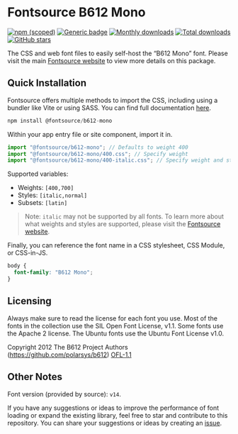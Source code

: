 # Fontsource B612 Mono

[![npm (scoped)](https://img.shields.io/npm/v/@fontsource/b612-mono?color=brightgreen)](https://www.npmjs.com/package/@fontsource/b612-mono) [![Generic badge](https://img.shields.io/badge/fontsource-passing-brightgreen)](https://github.com/fontsource/fontsource) [![Monthly downloads](https://badgen.net/npm/dm/@fontsource/b612-mono)](https://github.com/fontsource/fontsource) [![Total downloads](https://badgen.net/npm/dt/@fontsource/b612-mono)](https://github.com/fontsource/fontsource) [![GitHub stars](https://img.shields.io/github/stars/fontsource/fontsource.svg?style=social&label=Star)](https://github.com/fontsource/fontsource/stargazers)

The CSS and web font files to easily self-host the “B612 Mono” font. Please visit the main [Fontsource website](https://fontsource.org/fonts/b612-mono) to view more details on this package.

## Quick Installation

Fontsource offers multiple methods to import the CSS, including using a bundler like Vite or using SASS. You can find full documentation [here](https://fontsource.org/docs/getting-started/introduction).

```javascript
npm install @fontsource/b612-mono
```

Within your app entry file or site component, import it in.

```javascript
import "@fontsource/b612-mono"; // Defaults to weight 400
import "@fontsource/b612-mono/400.css"; // Specify weight
import "@fontsource/b612-mono/400-italic.css"; // Specify weight and style
```

Supported variables:
- Weights: `[400,700]`
- Styles: `[italic,normal]`
- Subsets: `[latin]`

> Note: `italic` may not be supported by all fonts. To learn more about what weights and styles are supported, please visit the [Fontsource website](https://fontsource.org/fonts/b612-mono).

Finally, you can reference the font name in a CSS stylesheet, CSS Module, or CSS-in-JS.

```css
body {
  font-family: "B612 Mono";
}
```

## Licensing
Always make sure to read the license for each font you use. Most of the fonts in the collection use the SIL Open Font License, v1.1. Some fonts use the Apache 2 license. The Ubuntu fonts use the Ubuntu Font License v1.0.

Copyright 2012 The B612 Project Authors (https://github.com/polarsys/b612)
[OFL-1.1](http://scripts.sil.org/OFL)

## Other Notes
Font version (provided by source): `v14`.

If you have any suggestions or ideas to improve the performance of font loading or expand the existing library, feel free to star and contribute to this repository. You can share your suggestions or ideas by creating an [issue](https://github.com/fontsource/fontsource/issues).